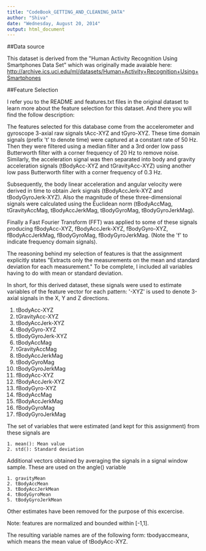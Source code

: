 ```yaml
---
title: "CodeBook_GETTING_AND_CLEANING_DATA"
author: "Shiva"
date: "Wednesday, August 20, 2014"
output: html_document
---
```


##Data source

This dataset is derived from the "Human Activity Recognition Using Smartphones Data Set" which was originally made avaiable here: http://archive.ics.uci.edu/ml/datasets/Human+Activity+Recognition+Using+Smartphones

##Feature Selection

I refer you to the README and features.txt files in the original dataset to learn more about the feature selection for this dataset. And there you will find the follow description:

The features selected for this database come from the accelerometer and gyroscope 3-axial raw signals tAcc-XYZ and tGyro-XYZ. These time domain signals (prefix 't' to denote time) were captured at a constant rate of 50 Hz. Then they were filtered using a median filter and a 3rd order low pass Butterworth filter with a corner frequency of 20 Hz to remove noise. Similarly, the acceleration signal was then separated into body and gravity acceleration signals (tBodyAcc-XYZ and tGravityAcc-XYZ) using another low pass Butterworth filter with a corner frequency of 0.3 Hz.

Subsequently, the body linear acceleration and angular velocity were derived in time to obtain Jerk signals (tBodyAccJerk-XYZ and tBodyGyroJerk-XYZ). Also the magnitude of these three-dimensional signals were calculated using the Euclidean norm (tBodyAccMag, tGravityAccMag, tBodyAccJerkMag, tBodyGyroMag, tBodyGyroJerkMag).

Finally a Fast Fourier Transform (FFT) was applied to some of these signals producing fBodyAcc-XYZ, fBodyAccJerk-XYZ, fBodyGyro-XYZ, fBodyAccJerkMag, fBodyGyroMag, fBodyGyroJerkMag. (Note the 'f' to indicate frequency domain signals).

The reasoning behind my selection of features is that the assignment explicitly states "Extracts only the measurements on the mean and standard deviation for each measurement." To be complete, I included all variables having to do with mean or standard deviation.

In short, for this derived dataset, these signals were used to estimate variables of the feature vector for each pattern:
'-XYZ' is used to denote 3-axial signals in the X, Y and Z directions.

   1. tBodyAcc-XYZ
   2. tGravityAcc-XYZ
   3. tBodyAccJerk-XYZ
   4. tBodyGyro-XYZ
   5. tBodyGyroJerk-XYZ
   6. tBodyAccMag
   7. tGravityAccMag
   8. tBodyAccJerkMag
   9. tBodyGyroMag
   10. tBodyGyroJerkMag
   11. fBodyAcc-XYZ
   12. fBodyAccJerk-XYZ
   13. fBodyGyro-XYZ
   14. fBodyAccMag
   15. fBodyAccJerkMag
   16. fBodyGyroMag
   17. fBodyGyroJerkMag

The set of variables that were estimated (and kept for this assignment) from these signals are

    1. mean(): Mean value
    2. std(): Standard deviation

Additional vectors obtained by averaging the signals in a signal window sample. These are used on the angle() variable

    1. gravityMean
    2. tBodyAccMean
    3. tBodyAccJerkMean
    4. tBodyGyroMean
    5. tBodyGyroJerkMean

Other estimates have been removed for the purpose of this excercise.

Note: features are normalized and bounded within [-1,1].

The resulting variable names are of the following form: tbodyaccmeanx, which means the mean value of tBodyAcc-XYZ.